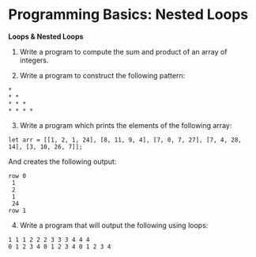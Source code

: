 # Programming Basics: Nested Loops

**Loops & Nested Loops**

1. Write a program to compute the sum and product of an array of integers.

2. Write a program to construct the following pattern:  

```
*
* *  
* * *  
* * * *  
```
3. Write a program which prints the elements of the following array: 
```
let arr = [[1, 2, 1, 24], [8, 11, 9, 4], [7, 0, 7, 27], [7, 4, 28, 14], [3, 10, 26, 7]];
```
And creates the following output: 
```
row 0 
 1 
 2 
 1
 24
row 1
```

4. Write a program that will output the following using loops: 
```
1 1 1 2 2 2 3 3 3 4 4 4
0 1 2 3 4 0 1 2 3 4 0 1 2 3 4
```

